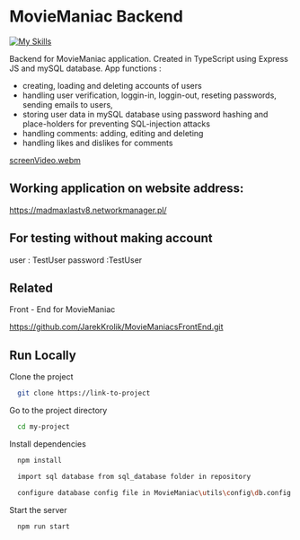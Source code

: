 
# MovieManiac Backend

[![My Skills](https://skillicons.dev/icons?i=express,js,mysql,nodejs,ts)](https://skillicons.dev)

Backend for MovieManiac application.
Created in TypeScript using Express JS and mySQL database.
App functions :
- creating, loading and deleting accounts of users
- handling user verification, loggin-in, loggin-out, reseting passwords, sending emails to users,
- storing user data in mySQL database using password hashing and place-holders for preventing SQL-injection attacks
- handling comments: adding, editing and deleting
- handling likes and dislikes for comments


[screenVideo.webm](https://user-images.githubusercontent.com/101992103/229598204-328cc460-91dc-4d2b-8da1-977472303d3b.webm)



## Working application on website address:

https://madmaxlastv8.networkmanager.pl/

## For testing without making account
user : TestUser
password :TestUser


## Related

Front - End for MovieManiac

https://github.com/JarekKrolik/MovieManiacsFrontEnd.git

## Run Locally

Clone the project

```bash
  git clone https://link-to-project
```

Go to the project directory

```bash
  cd my-project
```

Install dependencies

```bash
  npm install
```
```bash
  import sql database from sql_database folder in repository
```
```bash
  configure database config file in MovieManiac\utils\config\db.config.ts to link backend and database
```

Start the server

```bash
  npm run start
```
